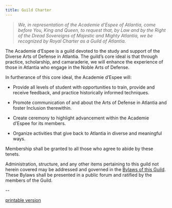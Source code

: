 ```yaml
---
title: Guild Charter
---
```


>*We, in representation of the Academie d’Espee of Atlantia, come before You, King and Queen, to request that, by Law and by the Right of the Dread Sovereigns of Majestic and Mighty Atlantia, we be recognized by Royal Charter as a Guild of Atlantia.*

The Academie d’Espee is a guild devoted to the study and support of the Diverse Arts of Defense in Atlantia. The guild’s core ideal is that through practice, scholarship, and camaraderie, we will enhance the experience of those in Atlantia who engage in the Noble Arts of Defense. 

In furtherance of this core ideal, the Academie d’Espee will:

* Provide all levels of student with opportunities to train, provide and receive feedback, and practice historically informed techniques. 

* Promote communication of and about the Arts of Defense in Atlantia and foster Inclusion therewithin.

* Create ceremony to highlight advancement within the Academie d’Espee for its members.

* Organize activities that give back to Atlantia in diverse and meaningful ways.

Membership shall be granted to all those who agree to abide by these tenets.

Administration, structure, and any other items pertaining to this guild not herein covered may be addressed and governed in the [Bylaws of this Guild](/bylaws). These Bylaws shall be presented in a public forum and ratified by the members of the Guild.

--

[printable version](/artwork/ade-charter-printable.pdf)
